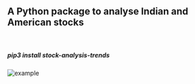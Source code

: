 <h2>A Python package to analyse Indian and American stocks</h2>
<br>
<h5>pip3 install stock-analysis-trends</h5>

![example](https://user-images.githubusercontent.com/72484657/213920662-4bbf9d05-b3d8-4f5f-a02f-35c7b5257fcd.png)

 
